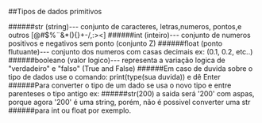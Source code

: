
##Tipos de dados primitivos

######str (string)--- conjunto de caracteres, letras,numeros, pontos,e outros [@#$%¨&*(){}+-/\,:><]
######int (inteiro)--- conjunto de numeros positivos e negativos sem ponto (conjunto Z)
######float (ponto flutuante)--- conjunto dos numeros com casas decimais ex: (0.1, 0.2, etc..)
######booleano (valor logico)--- representa a variação logica de "verdadeiro" e "falso" (True and False)
######Em caso de duvida sobre o tipo de dados use o comando:  print(type(sua duvida)) e dê Enter
######Para converter o tipo de um dado se usa o novo tipo e entre parenteses o tipo antigo ex:
######str(200) a saida será '200' com aspas, porque agora '200' é uma string, porém, não é possivel converter uma str
######para int ou float por exemplo.